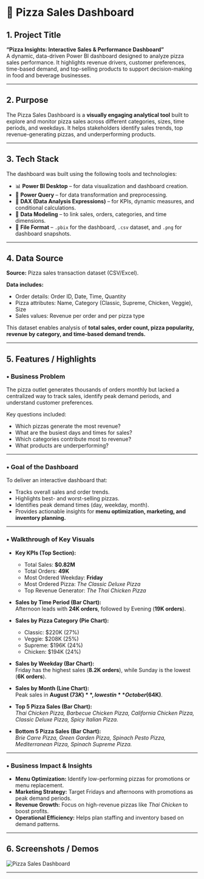 # 🍕 Pizza Sales Dashboard  

## 1. Project Title 
**“Pizza Insights: Interactive Sales & Performance Dashboard”**  
A dynamic, data-driven Power BI dashboard designed to analyze pizza sales performance. It highlights revenue drivers, customer preferences, time-based demand, and top-selling products to support decision-making in food and beverage businesses.  

---

## 2. Purpose  
The Pizza Sales Dashboard is a **visually engaging analytical tool** built to explore and monitor pizza sales across different categories, sizes, time periods, and weekdays. It helps stakeholders identify sales trends, top revenue-generating pizzas, and underperforming products.  

---

## 3. Tech Stack  
The dashboard was built using the following tools and technologies:  
- 📊 **Power BI Desktop** – for data visualization and dashboard creation.  
- 📂 **Power Query** – for data transformation and preprocessing.  
- 🧠 **DAX (Data Analysis Expressions)** – for KPIs, dynamic measures, and conditional calculations.  
- 📝 **Data Modeling** – to link sales, orders, categories, and time dimensions.  
- 📁 **File Format** – `.pbix` for the dashboard, `.csv` dataset, and `.png` for dashboard snapshots.  

---

## 4. Data Source  
**Source:** Pizza sales transaction dataset (CSV/Excel).  

**Data includes:**  
- Order details: Order ID, Date, Time, Quantity  
- Pizza attributes: Name, Category (Classic, Supreme, Chicken, Veggie), Size  
- Sales values: Revenue per order and per pizza type  

This dataset enables analysis of **total sales, order count, pizza popularity, revenue by category, and time-based demand trends.**  

---

## 5. Features / Highlights  

### • Business Problem  
The pizza outlet generates thousands of orders monthly but lacked a centralized way to track sales, identify peak demand periods, and understand customer preferences.  

Key questions included:  
- Which pizzas generate the most revenue?  
- What are the busiest days and times for sales?  
- Which categories contribute most to revenue?  
- What products are underperforming?  

---

### • Goal of the Dashboard  
To deliver an interactive dashboard that:  
- Tracks overall sales and order trends.  
- Highlights best- and worst-selling pizzas.  
- Identifies peak demand times (day, weekday, month).  
- Provides actionable insights for **menu optimization, marketing, and inventory planning.**  

---

### • Walkthrough of Key Visuals  
- **Key KPIs (Top Section):**  
  - Total Sales: **$0.82M**  
  - Total Orders: **49K**  
  - Most Ordered Weekday: **Friday**  
  - Most Ordered Pizza: *The Classic Deluxe Pizza*  
  - Top Revenue Generator: *The Thai Chicken Pizza*  

- **Sales by Time Period (Bar Chart):**  
  Afternoon leads with **24K orders**, followed by Evening (**19K orders**).  

- **Sales by Pizza Category (Pie Chart):**  
  - Classic: $220K (27%)  
  - Veggie: $208K (25%)  
  - Supreme: $196K (24%)  
  - Chicken: $194K (24%)  

- **Sales by Weekday (Bar Chart):**  
  Friday has the highest sales (**8.2K orders**), while Sunday is the lowest (**6K orders**).  

- **Sales by Month (Line Chart):**  
  Peak sales in **August ($73K)**, lowest in **October ($64K)**.  

- **Top 5 Pizza Sales (Bar Chart):**  
  *Thai Chicken Pizza, Barbecue Chicken Pizza, California Chicken Pizza, Classic Deluxe Pizza, Spicy Italian Pizza.*  

- **Bottom 5 Pizza Sales (Bar Chart):**  
  *Brie Carre Pizza, Green Garden Pizza, Spinach Pesto Pizza, Mediterranean Pizza, Spinach Supreme Pizza.*  

---

### • Business Impact & Insights  
- **Menu Optimization:** Identify low-performing pizzas for promotions or menu replacement.  
- **Marketing Strategy:** Target Fridays and afternoons with promotions as peak demand periods.  
- **Revenue Growth:** Focus on high-revenue pizzas like *Thai Chicken* to boost profits.  
- **Operational Efficiency:** Helps plan staffing and inventory based on demand patterns.  

---

## 6. Screenshots / Demos  
![Pizza Sales Dashboard](images/Snapshot_Pizza_Sales.png)  

---
